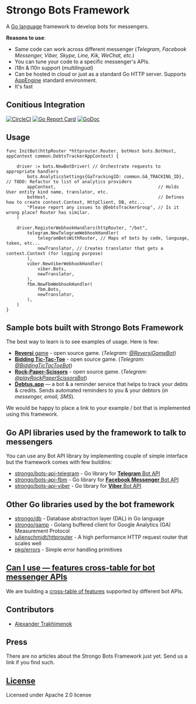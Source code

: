 # Strongo Bots Framework
A [Go language](https://golang.org/) framework to develop bots for messengers.

**Reasons to use**:
 
 * Same code can work across different  messenger (_Telegram, Facebook Messenger, Viber, Skype, Line, Kik, WeChat, etc._)
 * You can tune your code to a specific messenger's APIs.
 * i18n & l10n support (_multilingual_)   
 * Can be hosted in cloud or just as a standard Go HTTP server. Supports [AppEngine](https://cloud.google.com/appengine/) standard environment.
 * It's fast   


## Conitious Integration
[![CircleCI](https://circleci.com/gh/strongo/bots-framework.svg?style=svg)](https://circleci.com/gh/strongo/bots-framework)
[![Go Report Card](https://goreportcard.com/badge/github.com/strongo/bots-framework?cache=1)](https://goreportcard.com/report/github.com/strongo/bots-framework)
[![GoDoc](https://godoc.org/github.com/strongo/bots-framework?status.svg)](https://godoc.org/github.com/strongo/bots-framework)

## Usage

	func InitBot(httpRouter *httprouter.Router, botHost bots.BotHost, appContext common.DebtsTrackerAppContext) {
	
		driver := bots.NewBotDriver( // Orchestrate requests to appropriate handlers
			bots.AnalyticsSettings{GaTrackingID: common.GA_TRACKING_ID}, // TODO: Refactor to list of analytics providers
			appContext,                                       // Holds User entity kind name, translator, etc.
			botHost,                                          // Defines how to create context.Context, HttpClient, DB, etc...
			"Please report any issues to @DebtsTrackerGroup", // Is it wrong place? Router has similar.
		)
	
		driver.RegisterWebhookHandlers(httpRouter, "/bot",
			telegram.NewTelegramWebhookHandler(
				telegramBotsWithRouter, // Maps of bots by code, language, token, etc...
				newTranslator, // Creates translator that gets a context.Context (for logging purpose)
			),
			viber.NewViberWebhookHandler(
				viber.Bots,
				newTranslator,
			),
			fbm.NewFbmWebhookHandler(
				fbm.Bots,
				newTranslator,
			),
		)
	}

## Sample bots built with Strongo Bots Framework
The best way to learn is to see examples of usage. Here is few:
  * [**Reversi** game](https://github.com/prizarena/reversi) - open source game. (*Telegram: [@ReversiGameBot](https://t.me/ReversiGameBot)*)
  * [**Bidding Tic-Tac-Toe**](https://github.com/prizarena/bidding-tictactoe) - open source game. (*Telegram: [@BiddingTicTacToeBot](https://t.me/BiddingTicTacToeBot)*)
  * [**Rock-Paper-Scissors**](https://github.com/prizarena/rock-paper-scissors) - open source game. (*Telegram: [@playRockPaperScissorsBot](https://t.me/playRockPaperScissorsBot)*)
  * [**Debtus.app**](http://debtus.app/) —  a bot & a reminder service that helps to track your debts & credits.
  Sends automated reminders to you & your debtors (_in messenger, email, SMS_).

We would be happy to place a link to your example / bot that is implemented using this framework.

## Go API libraries used by the framework to talk to messengers
You can use any Bot API library by implementing couple of simple interface but the framework comes with few buildins:
  * [strongo/bots-api-telegram](https://github.com/strongo/bots-api-telegram) - Go library for [**Telegram** Bot API](https://core.telegram.org/bots/api)
  * [strongo/bots-api-fbm](https://github.com/strongo/bots-api-fbm) - Go library for [**Facebook Messenger** Bot API](https://developers.facebook.com/docs/messenger-platform)
  * [strongo/bots-api-viber](https://github.com/strongo/bots-api-viber) - Go library for [**Viber** Bot API](https://developers.viber.com/)
  
## Other Go libraries used by the bot framework
  * [strongo/db](https://github.com/strongo/db) - Database abstraction layer (DAL) in Go language
  * [strongo/gamp](https://github.com/strongo/gamp) - Golang buffered client for Google Analytics (GA) Measurement Protocol
  * [julienschmidt/httprouter](https://github.com/julienschmidt/httprouter) - A high performance HTTP request router that scales well
  * [pkg/errors](https://github.com/pkg/errors) - Simple error handling primitives

## [Can I use &mdash; features cross-table for bot messenger APIs](can-i-use-bots-api.md)
We are building a [cross-table of features](can-i-use-bots-api.md) supported by different bot APIs.
  
## Contributors
  * [Alexander Trakhimenok](https://ie.linkedin.com/in/alexandertrakhimenok)

## Press
There are no articles about the Strongo Bots Framework just yet. Send us a link if you find such.
  
## [License](https://github.com/strongo/bots-framework/blob/master/LICENSE)
Licensed under Apache 2.0 license
